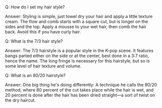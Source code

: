 Q: How do I set my hair style?

Answer: Styling is simple, just towel dry your hair and apply a little texture cream. The flow and comb starts with a square cut, but is longer on the sides and the top. Apply a mousse to your wet hair, then comb the hair back. Avoid this if you have curly hair.

Q: What is the 7/3 hair style?

Answer: The 7/3 hairstyle is a popular style in the K-pop scene. It features bangs parted either on the side or at the center, best done in a 3:7 ratio, hence the name. The long fringe is necessary for this hairstyle, but so is some level of hair texture and volume.

Q: What is an 80/20 hairstyle?

Answer: One big thing he's doing differently: A technique he calls the 80/20 method, where 80 percent of the cut takes place while the hair is wet, and 20 percent is done after the hair has been dried straight—a sort of twist on the dry haircut.
